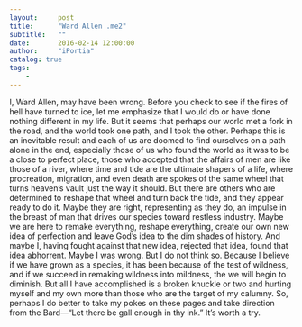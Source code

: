 ```yaml
---
layout:     post
title:      "Ward Allen .me2"
subtitle:   ""
date:       2016-02-14 12:00:00
author:     "iPortia"
catalog: true
tags:
    -
---
```





I, Ward Allen, may have been wrong. Before you check to see if the fires of hell have turned to ice, let me emphasize that I would do or have done nothing different in my life. But it seems that perhaps our world met a fork in the road, and the world took one path, and I took the other. Perhaps this is an inevitable result and each of us are doomed to find ourselves on a path alone in the end, especially those of us who found the world as it was to be a close to perfect place, those who accepted that the affairs of men are like those of a river, where time and tide are the ultimate shapers of a life, where procreation, migration, and even death are spokes of the same wheel that turns heaven’s vault just the way it should. But there are others who are determined to reshape that wheel and turn back the tide, and they appear ready to do it. Maybe they are right, representing as they do, an impulse in the breast of man that drives our species toward restless industry. Maybe we are here to remake everything, reshape everything, create our own new idea of perfection and leave God’s idea to the dim shades of history. And maybe I, having fought against that new idea, rejected that idea, found that idea abhorrent. Maybe I was wrong. But I do not think so. Because I believe if we have grown as a species, it has been because of the test of wildness, and if we succeed in remaking wildness into mildness, the we will begin to diminish. But all I have accomplished is a broken knuckle or two and hurting myself and my own more than those who are the target of my calumny. So, perhaps I do better to take my pokes on these pages and take direction from the Bard—“Let there be gall enough in thy ink.” It’s worth a try.

